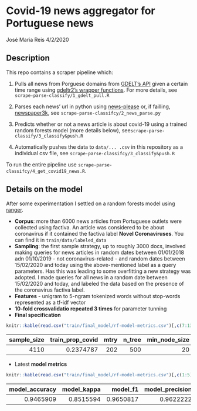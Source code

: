 Covid-19 news aggregator for Portuguese news
================
José Maria Reis
4/2/2020

## Description

This repo contains a scraper pipeline which:

1.  Pulls all news from Porguese domains from [GDELT’s
    API](https://www.gdeltproject.org/) given a certain time range using
    [gdeltr2’s wrapper functions](https://github.com/abresler/gdeltr2).
    For more details, see `scrape-parse-classify/1_gdelt_pull.R`

2.  Parses each news’ url in python using
    [news-please](https://github.com/fhamborg/news-please) or, if
    failling,
    [newspaper3k](https://newspaper.readthedocs.io/en/latest/), see
    `scrape-parse-classifcy/2_news_parse.py`

3.  Predicts whether or not a news article is about covid-19 using a
    trained random forests model (more details below),
    see`scrape-parse-classify/3_classify&push.R`

4.  Automatically pushes the data to `data/... .csv` in this repository
    as a individual csv file, see
    `scrape-parse-classifcy/3_classify&push.R`

To run the entire pipeline use
`scrape-parse-classifcy/4_get_covid19_news.R`.

## Details on the model

After some experimentation I settled on a random forests model using
[ranger](https://cran.r-project.org/web/packages/ranger/index.html).

  - **Corpus**: more than 6000 news articles from Portuguese outlets
    were collected using factiva. An article was considered to be about
    coronavirus if it contained the factiva label **Novel
    Coronaviruses**. You can find it in `train/data/labeled_data`
  - **Sampling**: the first sample strategy, up to roughly 3000 docs,
    involved making queries for news articles in random dates between
    01/01/2018 adn 01/10/2019 - not coronavirus-related - and random
    dates between 15/02/2020 and today using the above-mentioned label
    as a query parameters. Has this was leading to some overfitting a
    new strategy was adopted. I made queries for all news in a random
    date between 15/02/2020 and today, and labeled the data based on the
    presence of the coronavirus factiva label.
  - **Features** - unigram to 5-ngram tokenized words without stop-words
    represented as a tf-idf vector
  - **10-fold crossvalidatio repeated 3 times** for parameter tunning
  - **Final
specification**

<!-- end list -->

``` r
knitr::kable(read.csv("train/final_model/rf-model-metrics.csv")[,c(7:13)], format = "markdown")
```

| sample\_size | train\_prop\_covid | mtry | n\_tree | min\_node\_size | splitrule | model\_type    |
| -----------: | -----------------: | ---: | ------: | --------------: | :-------- | :------------- |
|         4110 |          0.2374787 |  202 |     500 |              20 | gini      | classification |

  - Latest **model
metrics**

<!-- end list -->

``` r
knitr::kable(read.csv("train/final_model/rf-model-metrics.csv")[,c(1:5)], format = "markdown")
```

| model\_accuracy | model\_kappa | model\_f1 | model\_precision | model\_recall |
| --------------: | -----------: | --------: | ---------------: | ------------: |
|       0.9465909 |    0.8515594 | 0.9650817 |        0.9622222 |     0.9679583 |
